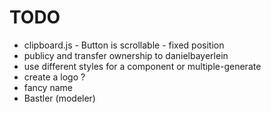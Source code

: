 # TODO
* clipboard.js - Button is scrollable - fixed position
* publicy and transfer ownership to danielbayerlein
* use different styles for a component or multiple-generate
* create a logo ?
* fancy name
 * Bastler (modeler)
